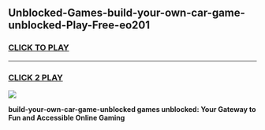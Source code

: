 
## Unblocked-Games-build-your-own-car-game-unblocked-Play-Free-eo201
<h3>
<a href="https://premium76.site?title=build-your-own-car-game-unblocked&ref=20A">CLICK TO PLAY</a></h3>
<hr>

<h3>
<a href="https://premium76.site?title=build-your-own-car-game-unblocked&ref=20A">CLICK 2 PLAY</a>
  
</h3>

<a href="https://premium76.site?title=build-your-own-car-game-unblocked&ref=20A"><img src="https://clearcache.store/games.png"></a>


**build-your-own-car-game-unblocked games unblocked: Your Gateway to Fun and Accessible Online Gaming**

